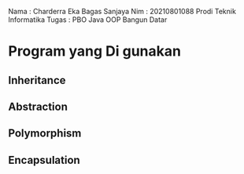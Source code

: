 Nama : Charderra Eka Bagas Sanjaya
Nim : 20210801088
Prodi Teknik Informatika
Tugas : PBO Java OOP Bangun Datar



# Program yang Di gunakan

## Inheritance
## Abstraction
## Polymorphism
## Encapsulation
